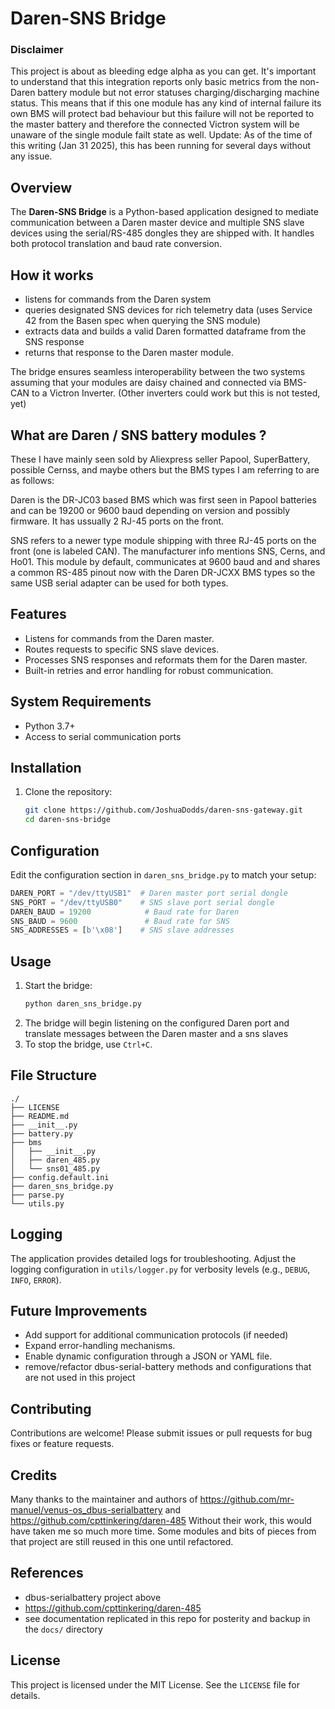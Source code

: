 # Daren-SNS Bridge

### Disclaimer
This project is about as bleeding edge alpha as you can get. It's important to understand that this integration 
reports only basic metrics from the non-Daren battery module but not error statuses charging/discharging machine status.
This means that if this one module has any kind of internal failure its own BMS will protect bad behaviour but this failure 
will not be reported to the master battery and therefore the connected Victron system will be unaware of the single module 
failt state as well.
Update: As of the time of this writing (Jan 31 2025), this has been running for several days without any issue.  

## Overview
The **Daren-SNS Bridge** is a Python-based application designed to mediate communication between a Daren master device 
and multiple SNS slave devices using the serial/RS-485 dongles they are shipped with. It handles  both protocol translation 
and baud rate conversion. 

## How it works
 - listens for commands from the Daren system
 - queries designated SNS devices for rich telemetry data (uses Service 42 from the Basen spec when querying the SNS module)
 - extracts data and builds a valid Daren formatted dataframe from the SNS response
 - returns that response to the Daren master module. 

The bridge ensures seamless interoperability between the two systems assuming that your modules are daisy chained and 
connected via BMS-CAN to a Victron Inverter. (Other inverters could work but this is not tested, yet)

## What are Daren / SNS battery modules ?
These I have mainly seen sold by Aliexpress seller Papool, SuperBattery, possible Cernss, and maybe others but the BMS 
types I am referring to are as follows:

Daren is the DR-JC03 based BMS which was first seen in Papool batteries and can be 19200 or 9600 baud depending on version 
and possibly firmware. It has ussually 2 RJ-45 ports on the front. 

SNS refers to a newer type module shipping with three RJ-45 ports on the front (one is labeled CAN). The manufacturer 
info mentions SNS, Cerns, and Ho01.  This module by default, communicates at 9600 baud and and shares a common RS-485 
pinout now with the Daren DR-JCXX BMS types so the same USB serial adapter can be used for both types.  

## Features
- Listens for commands from the Daren master.
- Routes requests to specific SNS slave devices.
- Processes SNS responses and reformats them for the Daren master.
- Built-in retries and error handling for robust communication.

## System Requirements
- Python 3.7+
- Access to serial communication ports

## Installation
1. Clone the repository:
   ```bash
   git clone https://github.com/JoshuaDodds/daren-sns-gateway.git
   cd daren-sns-bridge
   ```

## Configuration
Edit the configuration section in `daren_sns_bridge.py` to match your setup:
```python
DAREN_PORT = "/dev/ttyUSB1"  # Daren master port serial dongle
SNS_PORT = "/dev/ttyUSB0"    # SNS slave port serial dongle
DAREN_BAUD = 19200            # Baud rate for Daren
SNS_BAUD = 9600               # Baud rate for SNS
SNS_ADDRESSES = [b'\x08']    # SNS slave addresses
```

## Usage
1. Start the bridge:
   ```bash
   python daren_sns_bridge.py
   ```
2. The bridge will begin listening on the configured Daren port and translate messages between the Daren master and a sns slaves
3. To stop the bridge, use `Ctrl+C`.

## File Structure
```
./
├── LICENSE
├── README.md
├── __init__.py
├── battery.py
├── bms
│   ├── __init__.py
│   ├── daren_485.py
│   └── sns01_485.py
├── config.default.ini
├── daren_sns_bridge.py
├── parse.py
└── utils.py
```

## Logging
The application provides detailed logs for troubleshooting. Adjust the logging configuration in `utils/logger.py` for verbosity levels (e.g., `DEBUG`, `INFO`, `ERROR`).

## Future Improvements
- Add support for additional communication protocols (if needed)
- Expand error-handling mechanisms.
- Enable dynamic configuration through a JSON or YAML file.
- remove/refactor dbus-serial-battery methods and configurations that are not used in this project 

## Contributing
Contributions are welcome! Please submit issues or pull requests for bug fixes or feature requests.

## Credits
Many thanks to the maintainer and authors of https://github.com/mr-manuel/venus-os_dbus-serialbattery and 
https://github.com/cpttinkering/daren-485
Without their work, this would have taken me so much more time.  Some modules and bits of pieces from that project are 
still reused in this one until refactored. 

## References
- dbus-serialbattery project above
- https://github.com/cpttinkering/daren-485
- see documentation replicated in this repo for posterity and backup in the ```docs/``` directory

## License
This project is licensed under the MIT License. See the `LICENSE` file for details.

